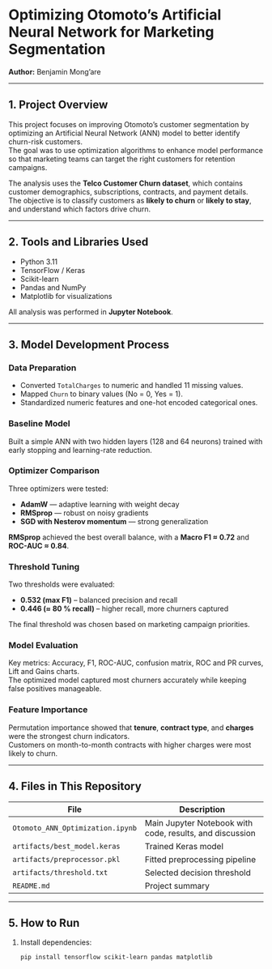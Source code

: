 # Optimizing Otomoto’s Artificial Neural Network for Marketing Segmentation

**Author:** Benjamin Mong’are  

---

## 1. Project Overview
This project focuses on improving Otomoto’s customer segmentation by optimizing an Artificial Neural Network (ANN) model to better identify churn-risk customers.  
The goal was to use optimization algorithms to enhance model performance so that marketing teams can target the right customers for retention campaigns.

The analysis uses the **Telco Customer Churn dataset**, which contains customer demographics, subscriptions, contracts, and payment details.  
The objective is to classify customers as **likely to churn** or **likely to stay**, and understand which factors drive churn.

---

## 2. Tools and Libraries Used
- Python 3.11  
- TensorFlow / Keras  
- Scikit-learn  
- Pandas and NumPy  
- Matplotlib for visualizations  

All analysis was performed in **Jupyter Notebook**.

---

## 3. Model Development Process

### Data Preparation
- Converted `TotalCharges` to numeric and handled 11 missing values.  
- Mapped `Churn` to binary values (No = 0, Yes = 1).  
- Standardized numeric features and one-hot encoded categorical ones.

### Baseline Model
Built a simple ANN with two hidden layers (128 and 64 neurons) trained with early stopping and learning-rate reduction.

### Optimizer Comparison
Three optimizers were tested:
- **AdamW** — adaptive learning with weight decay  
- **RMSprop** — robust on noisy gradients  
- **SGD with Nesterov momentum** — strong generalization  

**RMSprop** achieved the best overall balance, with a **Macro F1 ≈ 0.72** and **ROC-AUC ≈ 0.84**.

### Threshold Tuning
Two thresholds were evaluated:
- **0.532 (max F1)** – balanced precision and recall  
- **0.446 (≈ 80 % recall)** – higher recall, more churners captured  

The final threshold was chosen based on marketing campaign priorities.

### Model Evaluation
Key metrics: Accuracy, F1, ROC-AUC, confusion matrix, ROC and PR curves, Lift and Gains charts.  
The optimized model captured most churners accurately while keeping false positives manageable.

### Feature Importance
Permutation importance showed that **tenure**, **contract type**, and **charges** were the strongest churn indicators.  
Customers on month-to-month contracts with higher charges were most likely to churn.

---

## 4. Files in This Repository
| File | Description |
|------|--------------|
| `Otomoto_ANN_Optimization.ipynb` | Main Jupyter Notebook with code, results, and discussion |
| `artifacts/best_model.keras` | Trained Keras model |
| `artifacts/preprocessor.pkl` | Fitted preprocessing pipeline |
| `artifacts/threshold.txt` | Selected decision threshold |
| `README.md` | Project summary |

---

## 5. How to Run
1. Install dependencies:  
   ```bash
   pip install tensorflow scikit-learn pandas matplotlib
